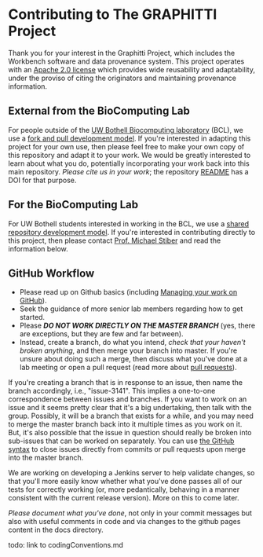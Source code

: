# Contributing to The GRAPHITTI Project

Thank you for your interest in the Graphitti Project, which includes the Workbench software and data provenance system. This project operates with an [Apache 2.0 license](../../LICENSE) which provides wide reusability and adaptability, under the proviso of citing the originators and maintaining provenance information.

## External from the BioComputing Lab
For people outside of the [UW Bothell Biocomputing laboratory](http://depts.washington.edu/biocomp/) (BCL), we use a [fork and pull development model](https://help.github.com/articles/about-collaborative-development-models/). If you're interested in adapting this project for your own use, then please feel free to make your own copy of this repository and adapt it to your work. We would be greatly interested to learn about what you do, potentially incorporating your work back into this main repository. *Please cite us in your work*; the repository [README](../../Desktop/Graphitti/BG-reorg/README.md) has a DOI for that purpose.

## For the BioComputing Lab
For UW Bothell students interested in working in the BCL, we use a [shared repository development model](https://help.github.com/articles/about-collaborative-development-models/). If you're interested in contributing directly to this project, then please contact [Prof. Michael Stiber](mailto:stiber@uw.edu) and read the information below.

## GitHub Workflow

- Please read up on Github basics (including [Managing your work on GitHub](https://help.github.com/categories/managing-your-work-on-github/)).
- Seek the guidance of more senior lab members regarding how to get started. 
- Please ***DO NOT WORK DIRECTLY ON THE MASTER BRANCH*** (yes, there are exceptions, but they are few and far between). 
- Instead, create a branch, do what you intend, *check that your haven't broken anything*, and then merge your branch into master. If you're unsure about doing such a merge, then discuss what you've done at a lab meeting or open a pull request (read more about [pull requests](http://help.github.com/pull-requests/)).

If you're creating a branch that is in response to an issue, then name the branch accordingly, i.e., "issue-3141". This implies a one-to-one correspondence between issues and branches. If you want to work on an issue and it seems pretty clear that it's a big undertaking, then talk with the group. Possibly, it will be a branch that exists for a while, and you may need to merge the master branch back into it multiple times as you work on it. But, it's also possible that the issue in question should really be broken into sub-issues that can be worked on separately. You can use [the GitHub syntax](https://help.github.com/articles/closing-issues-using-keywords/) to close issues directly from commits or pull requests upon merge into the master branch.

We are working on developing a Jenkins server to help validate changes, so that you'll more easily know whether what you've done passes all of our tests for correctly working (or, more pedantically, behaving in a manner consistent with the current release version). More on this to come later.

*Please document what you've done*, not only in your commit messages but also with useful comments in code and via changes to the github pages content in the docs directory.

todo: link to codingConventions.md

